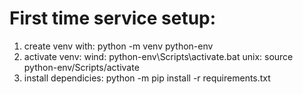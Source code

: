# First time service setup:
1. create venv with: 
    python -m venv python-env
2. activate venv:
    wind: python-env\Scripts\activate.bat
    unix: source python-env/Scripts/activate
3. install dependicies:
    python -m pip install -r requirements.txt
